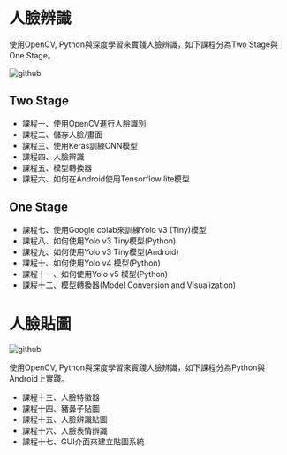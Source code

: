# 人臉辨識
使用OpenCV, Python與深度學習來實踐人臉辨識，如下課程分為Two Stage與One Stage。

![github](https://www.mayohr.com/wp-content/uploads/2020/03/facepass_02.png)

## Two Stage
* 課程一、使用OpenCV進行人臉識別
* 課程二、儲存人臉/畫面
* 課程三、使用Keras訓練CNN模型
* 課程四、人臉辨識
* 課程五、模型轉換器
* 課程六、如何在Android使用Tensorflow lite模型

## One Stage
* 課程七、使用Google colab來訓練Yolo v3 (Tiny)模型
* 課程八、如何使用Yolo v3 Tiny模型(Python)
* 課程九、如何使用Yolo v3 Tiny模型(Android)
* 課程十、如何使用Yolo v4 模型(Python)
* 課程十一、如何使用Yolo v5 模型(Python)
* 課程十二、模型轉換器(Model Conversion and Visualization)


# 人臉貼圖
![github](https://4.bp.blogspot.com/-lltiw4YQdLM/XOWhIc5N4UI/AAAAAAAAAHk/MwyvLQoCJZE6HTEm6yxPlQrOkA0x-2ttQCLcBGAs/s1600/screenshot-play.google.com-2019.05.23-00-50-35.png)

使用OpenCV, Python與深度學習來實踐人臉辨識，如下課程分為Python與Android上實踐。
 
* 課程十三、人臉特徵器
* 課程十四、豬鼻子貼圖
* 課程十五、人臉辨識貼圖
* 課程十六、人臉表情辨識
* 課程十七、GUI介面來建立貼圖系統
